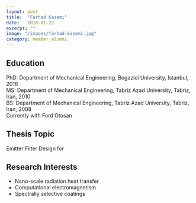 ```yaml
---
layout: post
title:  "Farhad Kazemi"
date:   2018-01-22
excerpt: ""
image: "/images/farhad-kazemi.jpg"
category: member_alumni
---
```


## Education
PhD: Department of Mechanical Engineering, Bogazici University, Istanbul, 2018 <br>
MS: Department of Mechanical Engineering, Tabriz Azad University, Tabriz, Iran, 2010    <br>
BS: Department of Mechanical Engineering, Tabriz Azad University, Tabriz, Iran, 2008    <br>
Currently with Ford Otosan <br>

## Thesis Topic
Emitter Filter Design for 

## Research Interests
- Nano-scale radiation heat transfer
- Computational electromagnetism
- Spectrally selective coatings 
